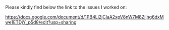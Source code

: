 Please kindly find below the link to the issues I worked on:

https://docs.google.com/document/d/1PB4Ll2jClaA2xpV8nW7M8Zjjhg6dxMwe1ETDjY_p5d8/edit?usp=sharing
